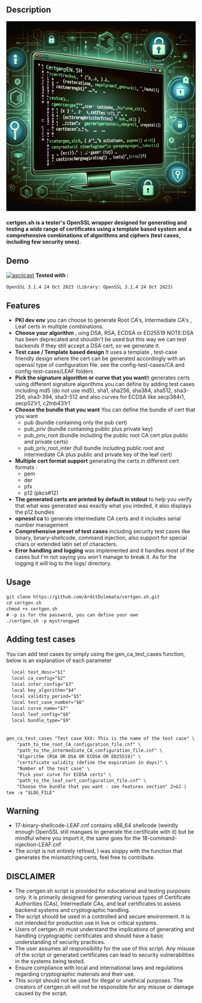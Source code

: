 ## Description 

![certgen.sh script](./certgensh.png)

#### certgen.sh is a tester's OpenSSL wrapper designed for generating and testing a wide range of certificates using a template based system and a comprehensive combinations of algorithms and ciphers (test cases, including few security ones).

## Demo
[![asciicast](https://asciinema.org/a/621735.svg)](https://asciinema.org/a/621735)
**Tested with :**
```
OpenSSL 3.1.4 24 Oct 2023 (Library: OpenSSL 3.1.4 24 Oct 2023)
```

## Features

- **PKI dev env** you can choose to generate Root CA's, Intermediate CA's , Leaf certs in multiple combinations.
- **Choose your algorithm** , uing DSA, RSA, ECDSA or ED25519
 NOTE:DSA has been deprecated and shouldn't be used but this way we can test backends if they still accept a DSA cert, so we generate it.
- **Test case / Template based design** It uses a template , test-case friendly design where the cert can be generated accordingly with an openssl type of configuration file. see the config-test-cases/CA and config-test-cases/LEAF folders
- **Pick the signature algorithm or curve that you want**It generates certs using different signature algorithms you can define by adding test cases including md5 (do not use md5), sha1, sha256, sha384, sha512, sha3-256, sha3-394, sha3-512 and also curves for ECDSA like secp384r1, secp521r1, c2tnb431r1
- **Choose the bundle that you want** You can define the bundle of cert that you want 
  - pub (bundle containing only the pub cert)
  - pub_priv (bundle containing public plus private key)
  - pub_priv_root (bundle including the public root CA cert plus public and private certs)
  - pub_priv_root_inter (full bundle including public root and intermediate CA plus public and private key of the leaf cert)
- **Multiple cert format support** generating the certs in different cert formats : 
  - pem
  - der
  - pfx
  - p12 (pkcs#12) 
- **The generated certs are printed by default in stdout** to help you verify that what was generated was exactly what you inteded, it also displays the p12 bundles
- **opnessl ca** to generate intermediate CA certs and it includes serial number management 
- **Comprehensive preset of test cases** including security test cases like binary, binary-shellcode, command injection, also support for special chars or extended latin set of characters.
- **Error handling and logging** was implemented and it handles most of the cases but I'm not saying you won't manage to break it. As for the logging it will log to the logs/ directory.

## Usage 
```
git clone https://github.com/ArditDulemata/certgen.sh.git
cd certgen.sh
chmod +x certgen.sh
# -p is for the password, you can define your own
./certgen.sh -p mystrongpwd
```

## Adding test cases
You can add test cases by simply using the gen_ca_test_cases function, below is an explanation of each parameter

```
  local test_desc="$1"
  local ca_config="$2"
  local inter_config="$3"
  local key_algorithm="$4"
  local validity_period="$5"
  local test_case_number="$6"
  local curve_name="$7"
  local leaf_config="$8"
  local bundle_type="$9"


gen_ca_test_cases "Test case XXX: This is the name of the test case" \
    "path_to_the_root_CA_configuration_file.cnf" \
    "path_to_the_intermediate_CA_configuration_file.cnf" \
    "Algorithm (RSA OR DSA OR ECDSA OR ED25519)" \
    "certificate validity (define the expiration in days)" \
    "Number of the test case" \
    "Pick your curve for ECDSA certs" \
    "path_to_the_leaf_cert_configuration_file.cnf" \
    "Choose the bundle that you want - see features section" 2>&1 | tee -a "$LOG_FILE"
```
## Warning
- 17-binary-shellcode-LEAF.cnf contains x86_64 shellcode (weirdly enough OpenSSL still mangaes to generate the certificate with it) but be mindful where you import it, the same goes for the 18-command-injection-LEAF.cnf 
- The script is not entirely refined, I was sloppy with the function that generates the mismatching certs, feel free to contribute.
## DISCLAIMER
- The certgen.sh script is provided for educational and testing purposes only. It is primarily designed for generating various types of Certificate Authorities (CAs), Intermediate CAs, and leaf certificates to assess backend systems and cryptographic handling.
- The script should be used in a controlled and secure environment. It is not intended for production use in live or critical systems.
- Users of certgen.sh must understand the implications of generating and handling cryptographic certificates and should have a basic understanding of security practices.
- The user assumes all responsibility for the use of this script. Any misuse of the script or generated certificates can lead to security vulnerabilities in the systems being tested.
- Ensure compliance with local and international laws and regulations regarding cryptographic materials and their use.
- This script should not be used for illegal or unethical purposes. The creators of certgen.sh will not be responsible for any misuse or damage caused by the script.
